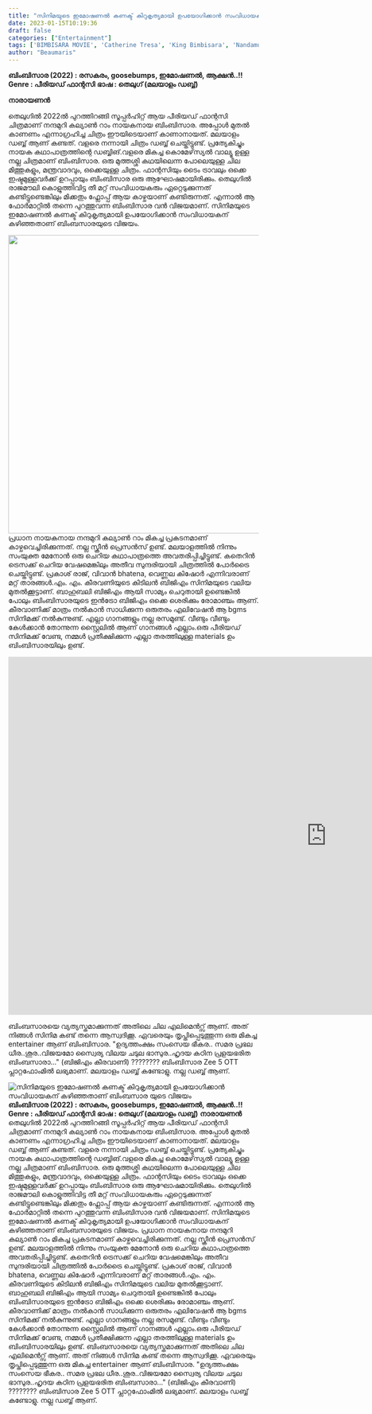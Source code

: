 ```yaml
---
title: "സിനിമയുടെ ഇമോഷണൽ കണക്ട് കിറുകൃത്യമായി ഉപയോഗിക്കാൻ സംവിധായകന് കഴിഞ്ഞതാണ് ബിംബസാര യുടെ വിജയം"
date: 2023-01-15T10:19:36
draft: false
categories: ["Entertainment"]
tags: ['BIMBISARA MOVIE', 'Catherine Tresa', 'King Bimbisara', 'Nandamuri Kalyan Ram', 'samyuktha menon', 'Warina Hussain']
author: "Beaumaris"
---
```


<strong>ബിംബിസാര (2022) : രസകരം, goosebumps, ഇമോഷണൽ, ആക്ഷൻ..!!</strong>
<strong>Genre : പീരിയഡ് ഫാന്റസി</strong>
<strong>ഭാഷ : തെലുഗ് (മലയാളം ഡബ്ബ്)</strong>

<strong>നാരായണൻ</strong>

തെലുഗിൽ 2022ൽ പുറത്തിറങ്ങി സൂപ്പർഹിറ്റ് ആയ പീരിയഡ് ഫാന്റസി ചിത്രമാണ് നന്ദമുറി കല്യാൺ റാം നായകനായ ബിംബിസാര. അപ്പോൾ മുതൽ കാണണം എന്നാഗ്രഹിച്ച ചിത്രം ഈയിടെയാണ് കാണാനായത്. മലയാളം ഡബ്ബ് ആണ് കണ്ടത്. വളരെ നന്നായി ചിത്രം ഡബ്ബ് ചെയ്തിട്ടുണ്ട്. പ്രത്യേകിച്ചും നായക കഥാപാത്രത്തിന്റെ ഡബ്ബിങ്.വളരെ മികച്ച കൊമേഴ്‌സ്യൽ വാല്യൂ ഉള്ള നല്ല ചിത്രമാണ് ബിംബിസാര. ഒരു മുത്തശ്ശി കഥയിലെന്ന പോലെയുള്ള ചില മിത്തുകളും, മന്ത്രവാദവും, ഒക്കെയുള്ള ചിത്രം. ഫാന്റസിയും ടൈം ട്രാവലും ഒക്കെ ഇഷ്ടമുള്ളവർക്ക് ഉറപ്പായും ബിംബിസാര ഒരു ആഘോഷമായിരിക്കും. തെലുഗിൽ രാജമൗലി കൊളുത്തിവിട്ട തീ മറ്റ്‌ സംവിധായകരും ഏറ്റെടുക്കുന്നത് കണ്ടിട്ടുണ്ടെങ്കിലും മിക്കതും ഫ്ലോപ്പ് ആയ കാഴ്ചയാണ് കണ്ടിരുന്നത്. എന്നാൽ ആ ഫോർമാറ്റിൽ തന്നെ പുറത്തുവന്ന ബിംബിസാര വൻ വിജയമാണ്. സിനിമയുടെ ഇമോഷണൽ കണക്ട് കിറുകൃത്യമായി ഉപയോഗിക്കാൻ സംവിധായകന് കഴിഞ്ഞതാണ് ബിംബസാരയുടെ വിജയം.

<img class="size-large wp-image-379352 aligncenter" src="https://cdn.boolokam.com/articles/2023/01/fwwe-1024x768.webp" alt="" width="800" height="600" />പ്രധാന നായകനായ നന്ദമുറി കല്യാൺ റാം മികച്ച പ്രകടനമാണ് കാഴ്ചവെച്ചിരിക്കുന്നത്. നല്ല സ്ക്രീൻ പ്രെസൻസ് ഉണ്ട്. മലയാളത്തിൽ നിന്നും സംയുക്ത മേനോൻ ഒരു ചെറിയ കഥാപാത്രത്തെ അവതരിപ്പിച്ചിട്ടുണ്ട്. കതെറിൻ ട്രെസക്ക് ചെറിയ വേഷമെങ്കിലും അതീവ സുന്ദരിയായി ചിത്രത്തിൽ പോർട്രൈ ചെയ്തിട്ടുണ്ട്. പ്രകാശ് രാജ്‌, വിവാൻ bhatena, വെണ്ണല കിഷോർ എന്നിവരാണ് മറ്റ്‌ താരങ്ങൾ.എം. എം. കീരവണിയുടെ കിടിലൻ ബിജിഎം സിനിമയുടെ വലിയ മുതൽക്കൂട്ടാണ്. ബാഹുബലി ബിജിഎം ആയി സാമ്യം ചെറുതായി ഉണ്ടെങ്കിൽ പോലും ബിംബിസാരയുടെ ഇൻട്രോ ബിജിഎം ഒക്കെ ശെരിക്കും രോമാഞ്ചം ആണ്. കീരവാണിക്ക് മാത്രം നൽകാൻ സാധിക്കുന്ന ഒരുതരം എലിവേഷൻ ആ bgms സിനിമക്ക് നൽകുന്നുണ്ട്. എല്ലാ ഗാനങ്ങളും നല്ല രസമുണ്ട്. വീണ്ടും വീണ്ടും കേൾക്കാൻ തോന്നുന്ന സ്റ്റൈലിൽ ആണ് ഗാനങ്ങൾ എല്ലാം.ഒരു പീരിയഡ് സിനിമക്ക് വേണ്ട, നമ്മൾ പ്രതീക്ഷിക്കുന്ന എല്ലാ തരത്തിലുള്ള materials ഉം ബിംബിസാരയിലും ഉണ്ട്.

<iframe title="Bimbisara Trailer | Nandamuri Kalyan Ram | Vassishta | Hari Krishna K | NTR Arts | Aug 5th Release" src="https://www.youtube.com/embed/gpb2H-WWfBE" width="1280" height="720" frameborder="0" allowfullscreen="allowfullscreen"></iframe>

ബിംബസാരയെ വ്യത്യസ്തമാക്കുന്നത് അതിലെ ചില എലിമെൻറ്സ് ആണ്. അത് നിങ്ങൾ സിനിമ കണ്ട് തന്നെ ആസ്വദിക്കൂ. ഏവരെയും തൃപ്തിപ്പെടുത്തുന്ന ഒരു മികച്ച entertainer ആണ് ബിംബിസാര. "ഉദ്യത്തംക്ഷം സംസെയ ഭീകര.. സമര പ്രഭല ധീര..ശൂര..വിജയമോ സ്വൈര്യ വിലയ ചടുല ഭാസുര..ഹൃദയ കഠിന പ്രളയഭരിത ബിംബസാരാ..." (ബിജിഎം കീരവാണി) ???????? ബിംബിസാര Zee 5 OTT പ്ലാറ്റഫോംമിൽ ലഭ്യമാണ്. മലയാളം ഡബ്ബ് കണ്ടോളു. നല്ല ഡബ്ബ് ആണ്.


![സിനിമയുടെ ഇമോഷണൽ കണക്ട് കിറുകൃത്യമായി ഉപയോഗിക്കാൻ സംവിധായകന് കഴിഞ്ഞതാണ് ബിംബസാര യുടെ വിജയം](https://cdn.boolokam.com/articles/2023/01/fwwe-1024x768.webp)**ബിംബിസാര (2022) : രസകരം, goosebumps, ഇമോഷണൽ, ആക്ഷൻ..!!** **Genre : പീരിയഡ് ഫാന്റസി** **ഭാഷ : തെലുഗ് (മലയാളം ഡബ്ബ്)** **നാരായണൻ** തെലുഗിൽ 2022ൽ പുറത്തിറങ്ങി സൂപ്പർഹിറ്റ് ആയ പീരിയഡ് ഫാന്റസി ചിത്രമാണ് നന്ദമുറി കല്യാൺ റാം നായകനായ ബിംബിസാര. അപ്പോൾ മുതൽ കാണണം എന്നാഗ്രഹിച്ച ചിത്രം ഈയിടെയാണ് കാണാനായത്. മലയാളം ഡബ്ബ് ആണ് കണ്ടത്. വളരെ നന്നായി ചിത്രം ഡബ്ബ് ചെയ്തിട്ടുണ്ട്. പ്രത്യേകിച്ചും നായക കഥാപാത്രത്തിന്റെ ഡബ്ബിങ്.വളരെ മികച്ച കൊമേഴ്‌സ്യൽ വാല്യൂ ഉള്ള നല്ല ചിത്രമാണ് ബിംബിസാര. ഒരു മുത്തശ്ശി കഥയിലെന്ന പോലെയുള്ള ചില മിത്തുകളും, മന്ത്രവാദവും, ഒക്കെയുള്ള ചിത്രം. ഫാന്റസിയും ടൈം ട്രാവലും ഒക്കെ ഇഷ്ടമുള്ളവർക്ക് ഉറപ്പായും ബിംബിസാര ഒരു ആഘോഷമായിരിക്കും. തെലുഗിൽ രാജമൗലി കൊളുത്തിവിട്ട തീ മറ്റ്‌ സംവിധായകരും ഏറ്റെടുക്കുന്നത് കണ്ടിട്ടുണ്ടെങ്കിലും മിക്കതും ഫ്ലോപ്പ് ആയ കാഴ്ചയാണ് കണ്ടിരുന്നത്. എന്നാൽ ആ ഫോർമാറ്റിൽ തന്നെ പുറത്തുവന്ന ബിംബിസാര വൻ വിജയമാണ്. സിനിമയുടെ ഇമോഷണൽ കണക്ട് കിറുകൃത്യമായി ഉപയോഗിക്കാൻ സംവിധായകന് കഴിഞ്ഞതാണ് ബിംബസാരയുടെ വിജയം. പ്രധാന നായകനായ നന്ദമുറി കല്യാൺ റാം മികച്ച പ്രകടനമാണ് കാഴ്ചവെച്ചിരിക്കുന്നത്. നല്ല സ്ക്രീൻ പ്രെസൻസ് ഉണ്ട്. മലയാളത്തിൽ നിന്നും സംയുക്ത മേനോൻ ഒരു ചെറിയ കഥാപാത്രത്തെ അവതരിപ്പിച്ചിട്ടുണ്ട്. കതെറിൻ ട്രെസക്ക് ചെറിയ വേഷമെങ്കിലും അതീവ സുന്ദരിയായി ചിത്രത്തിൽ പോർട്രൈ ചെയ്തിട്ടുണ്ട്. പ്രകാശ് രാജ്‌, വിവാൻ bhatena, വെണ്ണല കിഷോർ എന്നിവരാണ് മറ്റ്‌ താരങ്ങൾ.എം. എം. കീരവണിയുടെ കിടിലൻ ബിജിഎം സിനിമയുടെ വലിയ മുതൽക്കൂട്ടാണ്. ബാഹുബലി ബിജിഎം ആയി സാമ്യം ചെറുതായി ഉണ്ടെങ്കിൽ പോലും ബിംബിസാരയുടെ ഇൻട്രോ ബിജിഎം ഒക്കെ ശെരിക്കും രോമാഞ്ചം ആണ്. കീരവാണിക്ക് മാത്രം നൽകാൻ സാധിക്കുന്ന ഒരുതരം എലിവേഷൻ ആ bgms സിനിമക്ക് നൽകുന്നുണ്ട്. എല്ലാ ഗാനങ്ങളും നല്ല രസമുണ്ട്. വീണ്ടും വീണ്ടും കേൾക്കാൻ തോന്നുന്ന സ്റ്റൈലിൽ ആണ് ഗാനങ്ങൾ എല്ലാം.ഒരു പീരിയഡ് സിനിമക്ക് വേണ്ട, നമ്മൾ പ്രതീക്ഷിക്കുന്ന എല്ലാ തരത്തിലുള്ള materials ഉം ബിംബിസാരയിലും ഉണ്ട്.  ബിംബസാരയെ വ്യത്യസ്തമാക്കുന്നത് അതിലെ ചില എലിമെൻറ്സ് ആണ്. അത് നിങ്ങൾ സിനിമ കണ്ട് തന്നെ ആസ്വദിക്കൂ. ഏവരെയും തൃപ്തിപ്പെടുത്തുന്ന ഒരു മികച്ച entertainer ആണ് ബിംബിസാര. "ഉദ്യത്തംക്ഷം സംസെയ ഭീകര.. സമര പ്രഭല ധീര..ശൂര..വിജയമോ സ്വൈര്യ വിലയ ചടുല ഭാസുര..ഹൃദയ കഠിന പ്രളയഭരിത ബിംബസാരാ..." (ബിജിഎം കീരവാണി) ???????? ബിംബിസാര Zee 5 OTT പ്ലാറ്റഫോംമിൽ ലഭ്യമാണ്. മലയാളം ഡബ്ബ് കണ്ടോളു. നല്ല ഡബ്ബ് ആണ്.
